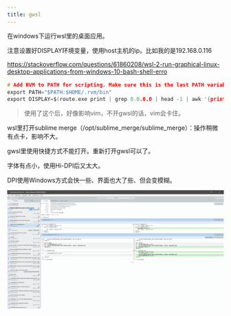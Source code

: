```yaml
---
title: gwsl
---
```


在windows下运行wsl里的桌面应用。

注意设置好DISPLAY环境变量，使用host主机的ip。比如我的是192.168.0.116

https://stackoverflow.com/questions/61860208/wsl-2-run-graphical-linux-desktop-applications-from-windows-10-bash-shell-erro

```c
# Add RVM to PATH for scripting. Make sure this is the last PATH variable change.
export PATH="$PATH:$HOME/.rvm/bin"
export DISPLAY=$(route.exe print | grep 0.0.0.0 | head -1 | awk '{print $4}'):0.0
```

> 使用了这个后，好像影响vim，不开gwsl的话，vim会卡住。

wsl里打开sublime merge（/opt/sublime_merge/sublime_merge）：操作稍微有点卡，影响不大。

gwsl里使用快捷方式不能打开。重新打开gwsl可以了。

字体有点小，使用Hi-DPI后又太大。

DPI使用Windows方式会快一些、界面也大了些、但会变模糊。

![](assets/Pasted%20image%2020220325194658.png)